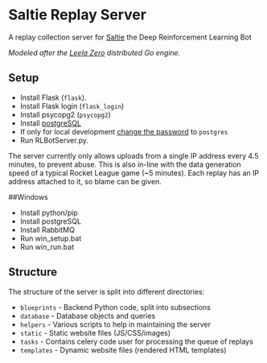 # Saltie Replay Server

A replay collection server for [Saltie](https://github.com/RLBots/Saltie) the Deep Reinforcement Learning Bot

*Modeled after the [Leela Zero](https://github.com/gcp/leela-zero) distributed Go engine.*

## Setup

- Install Flask (`flask`).
- Install Flask login (`flask_login`)
- Install psycopg2 (`psycopg2`)
- Install [postgreSQL](https://www.digitalocean.com/community/tutorials/how-to-install-and-use-postgresql-on-ubuntu-16-04)
- If only for local development [change the password](https://blog.2ndquadrant.com/how-to-safely-change-the-postgres-user-password-via-psql/) to `postgres`
- Run RLBotServer.py.

The server currently only allows uploads from a single IP address every 4.5 minutes, to prevent abuse.
This is also in-line with the data generation speed of a typical Rocket League game (~5 minutes).
Each replay has an IP address attached to it, so blame can be given.

##Windows
- Install python/pip
- Install postgreSQL
- Install RabbitMQ
- Run win_setup.bat
- Run win_run.bat

## Structure

The structure of the server is split into different directories:

- `blueprints` - Backend Python code, split into subsections
- `database` - Database objects and queries
- `helpers` - Various scripts to help in maintaining the server
- `static` - Static website files (JS/CSS/images)
- `tasks` - Contains celery code user for processing the queue of replays
- `templates` - Dynamic website files (rendered HTML templates)